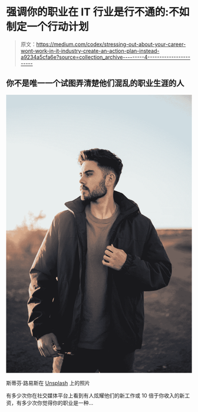 # 强调你的职业在 IT 行业是行不通的:不如制定一个行动计划

> 原文：<https://medium.com/codex/stressing-out-about-your-career-wont-work-in-it-industry-create-an-action-plan-instead-a9234a5cfa6e?source=collection_archive---------4----------------------->

## 你不是唯一一个试图弄清楚他们混乱的职业生涯的人

![](img/0f597d3d4699fc8e26ed4119c8e1a737.png)

斯蒂芬·路易斯在 [Unsplash](https://unsplash.com/?utm_source=unsplash&utm_medium=referral&utm_content=creditCopyText) 上的照片

有多少次你在社交媒体平台上看到有人炫耀他们的新工作或 10 倍于你收入的新工资，有多少次你觉得你的职业是一种…